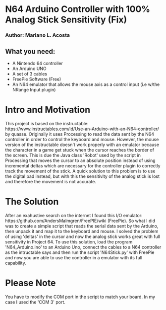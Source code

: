 # N64 Arduino Controller with 100% Analog Stick Sensitivity (Fix) 
<h3>Author: Mariano L. Acosta</h3>
<h2>What you need:</h2>
<ul>
  <li>A Nintendo 64 controller</li>
  <li>An Arduino UNO</li>
  <li>A set of 3 cables</li>
  <li>FreePie Software (Free)</li>
  <li>An N64 emulator that allows the mouse axis as a control input (i.e w/the NRange Input plugin)</li>

</ul>
<h1>Intro and Motivation</h1>
This project is based on the instructable: https://www.instructables.com/id/Use-an-Arduino-with-an-N64-controller/ by quasse. Originally it uses Processing to read the data sent by the N64 controller in order to control the keyboard and mouse. However, the mouse version of the instructable doesn't work properly with an emulator because the character in a game get stuck when the cursor reaches the border of the screen. This is due the Java class 'Robot' used by the script in Processing that moves the cursor to an absolute position instead of using incremental deltas which are necessary for the controller plugin to correctly track the movement of the stick. A quick solution to this problem is to use the digital pad instead, but with this the sensitivity of the analog stick is lost and therefore the movement is not accurate. 

<h1>The Solution</h1>
After an exahustive search on the internet I found this I/O emulator: https://github.com/AndersMalmgren/FreePIE/wiki (FreePie). So what I did was to create a simple script that reads the serial data sent by the Arduino, then unpack it and map it to the keyboard and mouse. I solved the problem of using 'deltas' in the cursor and now the analog stick works great with full sensitivity in Project 64. To use this solution, load the program 'N64_Arduino.ino' to an Arduino Uno, connect the cables to a N64 controller as the intructable says and then run the script 'N64Stick.py' with FreePie and now you are able to use the controller in a emulator with its full capability. 


<h1>Please Note</h1>
You have to modify the COM port in the script to match your board. In my case I used the 'COM 3' port.
